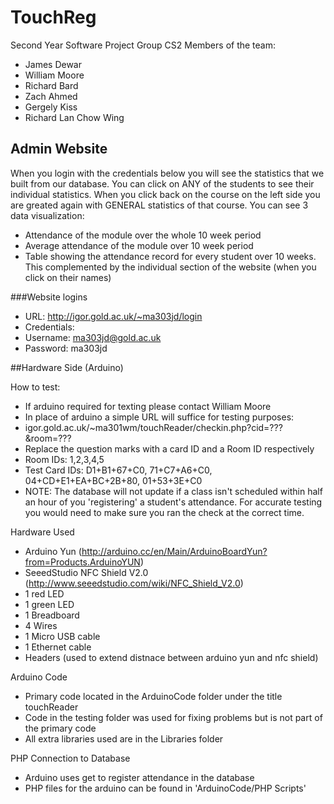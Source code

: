 # TouchReg
Second Year Software Project
Group CS2
Members of the team:
- James Dewar
- William Moore
- Richard Bard
- Zach Ahmed
- Gergely Kiss
- Richard Lan Chow Wing

## Admin Website 

When you login with the credentials below you will see the statistics that we built from our database.
You can click on ANY of the students to see their individual statistics. 
When you click back on the course on the left side you are greated again with GENERAL statistics of that course.
You can see 3 data visualization:
- Attendance of the module over the whole 10 week period
- Average attendance of the module over 10 week period
- Table showing the attendance record for every student over 10 weeks. This complemented by the individual section of the website (when you click on their names)

###Website logins
- URL: http://igor.gold.ac.uk/~ma303jd/login
- Credentials: 
- Username: ma303jd@gold.ac.uk 
- Password: ma303jd


##Hardware Side (Arduino)

How to test:
- If arduino required for texting please contact William Moore
- In place of arduino a simple URL will suffice for testing purposes:
- igor.gold.ac.uk/~ma301wm/touchReader/checkin.php?cid=???&room=???
- Replace the question marks with a card ID and a Room ID respectively
- Room IDs: 1,2,3,4,5
- Test Card IDs: D1+B1+67+C0, 71+C7+A6+C0, 04+CD+E1+EA+BC+2B+80, 01+53+3E+C0
- NOTE: The database will not update if a class isn't scheduled within half an hour of you 'registering' a student's attendance. For accurate testing you would need to make sure you ran the check at the correct time. 

Hardware Used
-  Arduino Yun (http://arduino.cc/en/Main/ArduinoBoardYun?from=Products.ArduinoYUN)
- SeeedStudio NFC Shield V2.0 (http://www.seeedstudio.com/wiki/NFC_Shield_V2.0)
- 1 red LED
- 1 green LED
- 1 Breadboard
- 4 Wires
- 1 Micro USB cable
- 1 Ethernet cable
- Headers (used to extend distnace between arduino yun and nfc shield)

Arduino Code
- Primary code located in the ArduinoCode folder under the title touchReader
- Code in the testing folder was used for fixing problems but is not part of the primary code
- All extra libraries used are in the Libraries folder

PHP Connection to Database
- Arduino uses get to register attendance in the database
- PHP files for the arduino can be found in 'ArduinoCode/PHP Scripts'
